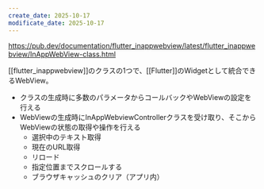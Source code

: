 ```yaml
---
create_date: 2025-10-17
modificate_date: 2025-10-17
---
```

<https://pub.dev/documentation/flutter_inappwebview/latest/flutter_inappwebview/InAppWebView-class.html>

[[flutter_inappwebview]]のクラスの1つで、[[Flutter]]のWidgetとして統合できるWebView。

* クラスの生成時に多数のパラメータからコールバックやWebViewの設定を行える
* WebViewの生成時にInAppWebviewControllerクラスを受け取り、そこからWebViewの状態の取得や操作を行える
    - 選択中のテキスト取得
    - 現在のURL取得
    - リロード
    - 指定位置までスクロールする
    - ブラウザキャッシュのクリア（アプリ内）